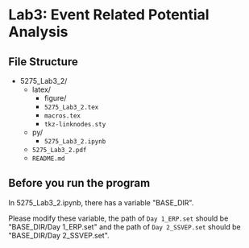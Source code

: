 # Lab3: Event Related Potential Analysis

## File Structure
- 5275_Lab3_2/
	- latex/
		- figure/
		- `5275_Lab3_2.tex`
		- `macros.tex`
		- `tkz-linknodes.sty`
	- py/
		- `5275_Lab3_2.ipynb`
	- `5275_Lab3_2.pdf`
	- `README.md`

## Before you run the program

In 5275_Lab3_2.ipynb, there has a variable "BASE_DIR".

Please modify these variable, the path of `Day 1_ERP.set` should be "BASE_DIR/Day 1_ERP.set" and the path of `Day 2_SSVEP.set` should be "BASE_DIR/Day 2_SSVEP.set".